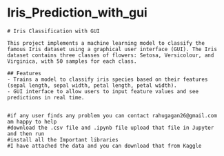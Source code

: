 # Iris_Prediction_with_gui

 	# Iris Classification with GUI

	This project implements a machine learning model to classify the famous Iris dataset using a graphical user interface (GUI). The Iris dataset contains three classes of flowers: Setosa, Versicolour, and Virginica, with 50 samples for each class.

	## Features
	- Trains a model to classify iris species based on their features (sepal length, sepal width, petal length, petal width).
	- GUI interface to allow users to input feature values and see predictions in real time.

	
	#if any user finds any problem you can contact rahugagan26@gmail.com am happy to help
	#download the .csv file and .ipynb file upload that file in Jupyter and then run
	#install all the Important libraries
	#I have attached the data and you can download that from Kaggle

